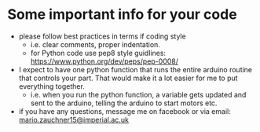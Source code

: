 # Some important info for your code

* please follow best practices in terms if coding style
    *  i.e. clear comments, proper indentation.
    * for Python code use pep8 style guidlines: https://www.python.org/dev/peps/pep-0008/
* I expect to have one python function that runs the entire arduino routine that controls your part. That would make it a lot easier for me to put everything together.
    * i.e. when you run the python function, a variable gets updated and sent to the arduino, telling the arduino to start motors etc.
* if you have any questions, message me on facebook or via email: mario.zauchner15@imperial.ac.uk


